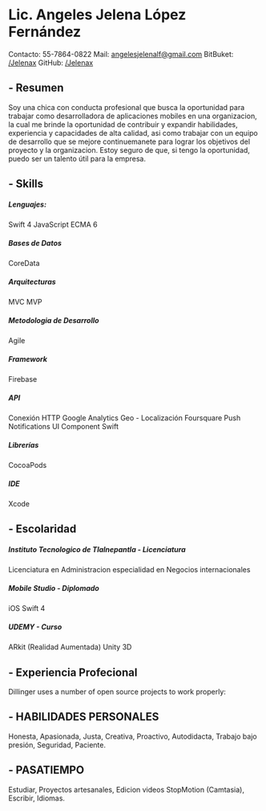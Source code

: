 # Lic. Angeles Jelena López Fernández
Contacto: 55-7864-0822
Mail: angelesjelenalf@gmail.com
BitBuket: [/Jelenax](https://bitbucket.org/Jelenax/)
GitHub: [/Jelenax](https://github.com/Jelenax)

## - Resumen
Soy una chica con conducta profesional que busca la oportunidad para trabajar como desarrolladora de aplicaciones mobiles en una organizacion, la cual me brinde la oportunidad de contribuir y expandir habilidades, experiencia y capacidades de alta calidad, asi como trabajar con un equipo de desarrollo que se mejore continuemanete para lograr los objetivos del proyecto y la organizacion. Estoy seguro de que, si tengo la oportunidad, puedo ser un talento útil para la empresa.

## - Skills
##### Lenguajes:
Swift 4
JavaScript ECMA 6
##### Bases de Datos
CoreData
##### Arquitecturas
MVC
MVP
##### Metodologia de Desarrollo
Agile
##### Framework
Firebase
##### API
Conexión HTTP
Google Analytics
Geo - Localización Foursquare
Push Notifications
UI Component Swift
##### Librerías
CocoaPods
##### IDE
Xcode

## - Escolaridad
##### Instituto Tecnologico de Tlalnepantla - Licenciatura
Licenciatura en Administracion especialidad en Negocios internacionales
##### Mobile Studio - Diplomado
iOS Swift 4
##### UDEMY - Curso
ARkit (Realidad Aumentada)
Unity 3D

## - Experiencia Profecional
Dillinger uses a number of open source projects to work properly:

## - HABILIDADES PERSONALES
Honesta, Apasionada, Justa, Creativa, Proactivo, Autodidacta, Trabajo bajo presión, Seguridad, Paciente.

## - PASATIEMPO
Estudiar, Proyectos artesanales, Edicion videos StopMotion (Camtasia), Escribir, Idiomas.

